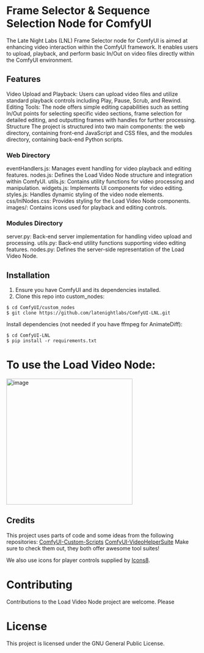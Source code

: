 # Frame Selector & Sequence Selection Node for ComfyUI
The Late Night Labs (LNL) Frame Selector node for ComfyUI is aimed at enhancing video interaction within the ComfyUI framework. It enables users to upload, playback, and perform basic In/Out on video files directly within the ComfyUI environment.

## Features
Video Upload and Playback: Users can upload video files and utilize standard playback controls including Play, Pause, Scrub, and Rewind.
Editing Tools: The node offers simple editing capabilities such as setting In/Out points for selecting specific video sections, frame selection for detailed editing, and outputting frames with handles for further processing.
Structure
The project is structured into two main components: the web directory, containing front-end JavaScript and CSS files, and the modules directory, containing back-end Python scripts.

### Web Directory
eventHandlers.js: Manages event handling for video playback and editing features.
nodes.js: Defines the Load Video Node structure and integration within ComfyUI.
utils.js: Contains utility functions for video processing and manipulation.
widgets.js: Implements UI components for video editing.
styles.js: Handles dynamic styling of the video node elements.
css/lnlNodes.css: Provides styling for the Load Video Node components.
images/: Contains icons used for playback and editing controls.

### Modules Directory
server.py: Back-end server implementation for handling video upload and processing.
utils.py: Back-end utility functions supporting video editing features.
nodes.py: Defines the server-side representation of the Load Video Node.

## Installation
1. Ensure you have ComfyUI and its dependencies installed.
2. Clone this repo into custom_nodes:
```
$ cd ComfyUI/custom_nodes
$ git clone https://github.com/latenightlabs/ComfyUI-LNL.git
```

Install dependencies (not needed if you have ffmpeg for AnimateDiff):
```
$ cd ComfyUI-LNL
$ pip install -r requirements.txt
```

# To use the Load Video Node:

<img width="330" alt="image" src="https://github.com/latenightlabs/ComfyUI-LNL/assets/157748925/0b1be661-44b5-441b-aba4-17a479ddd96c">


## Credits
This project uses parts of code and some ideas from the following repositories:
[ComfyUI-Custom-Scripts](https://github.com/pythongosssss/ComfyUI-Custom-Scripts)
[ComfyUI-VideoHelperSuite](https://github.com/Kosinkadink/ComfyUI-VideoHelperSuite)
Make sure to check them out, they both offer awesome tool suites!

We also use icons for player controls supplied by [Icons8](https://icons8/com).


# Contributing
Contributions to the Load Video Node project are welcome. Please 

# License
This project is licensed under the GNU General Public License.
